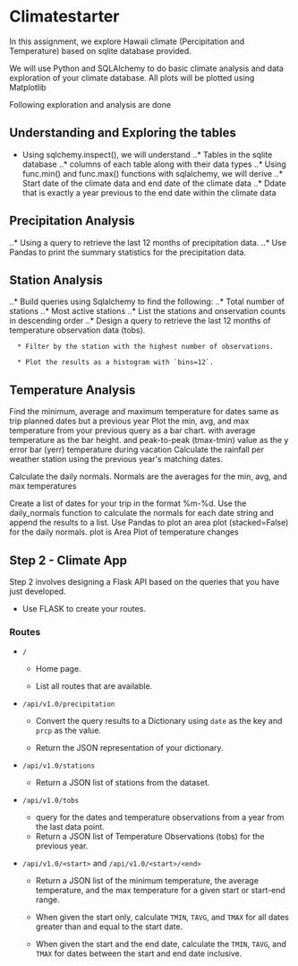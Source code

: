 # Climatestarter
In this assignment, we explore Hawaii climate (Percipitation and Temperature) based on sqlite database provided.

We will use Python and SQLAlchemy to do basic climate analysis and data exploration of your climate database. All plots will be plotted using Matplotlib

Following exploration and analysis are done

## Understanding and Exploring  the tables

* Using sqlchemy.inspect(), we will understand
      ..* Tables in the sqlite database
      ..* columns of each table along with their data types
      ..* Using func.min() and func.max() functions with sqlalchemy, we will derive
      ..* Start date of the climate data and end date of the climate data
      ..* Ddate that is exactly a year previous to the end date within the climate data

## Precipitation Analysis 
 ..* Using a query to retrieve the last 12 months of precipitation data. 
 ..* Use Pandas to print the summary statistics for the precipitation data.

## Station Analysis

..* Build queries using Sqlalchemy to find the following:
..* Total number of stations
..* Most active stations
..* List the stations and onservation counts in descending order
..* Design a query to retrieve the last 12 months of temperature observation data (tobs).

      * Filter by the station with the highest number of observations.

      * Plot the results as a histogram with `bins=12`.

## Temperature Analysis

Find the minimum, average and maximum temperature for dates same as trip planned dates 
but a previous year
Plot the min, avg, and max temperature from your previous query as a bar chart.
with average temperature as the bar height.
and peak-to-peak (tmax-tmin) value as the y error bar (yerr)
temperature during vacation
Calculate the rainfall per weather station using the previous year's matching dates.

Calculate the daily normals. Normals are the averages for the min, avg, and max temperatures

Create a list of dates for your trip in the format %m-%d. Use the daily_normals function to calculate the normals for each date string and append the results to a list.
Use Pandas to plot an area plot (stacked=False) for the daily normals.
plot is Area Plot of temperature changes

## Step 2 - Climate App

Step 2 involves designing a Flask API based on the queries that you have just developed.

* Use FLASK to create your routes.

### Routes

* `/`

  * Home page.

  * List all routes that are available.

* `/api/v1.0/precipitation`

  * Convert the query results to a Dictionary using `date` as the key and `prcp` as the value.

  * Return the JSON representation of your dictionary.

* `/api/v1.0/stations`

  * Return a JSON list of stations from the dataset.

* `/api/v1.0/tobs`
  * query for the dates and temperature observations from a year from the last data point.
  * Return a JSON list of Temperature Observations (tobs) for the previous year.

* `/api/v1.0/<start>` and `/api/v1.0/<start>/<end>`

  * Return a JSON list of the minimum temperature, the average temperature, and the max temperature 
  for a given start or start-end range.

  * When given the start only, calculate `TMIN`, `TAVG`, and `TMAX` for all dates greater than and 
  equal to the start date.

  * When given the start and the end date, calculate the `TMIN`, `TAVG`, and `TMAX` for dates 
  between the start and end date inclusive.

